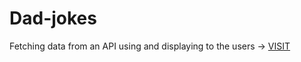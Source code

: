 # Dad-jokes
Fetching data from an API using and displaying to the users -> [VISIT](https://funny-pun-jokes.netlify.app/)
